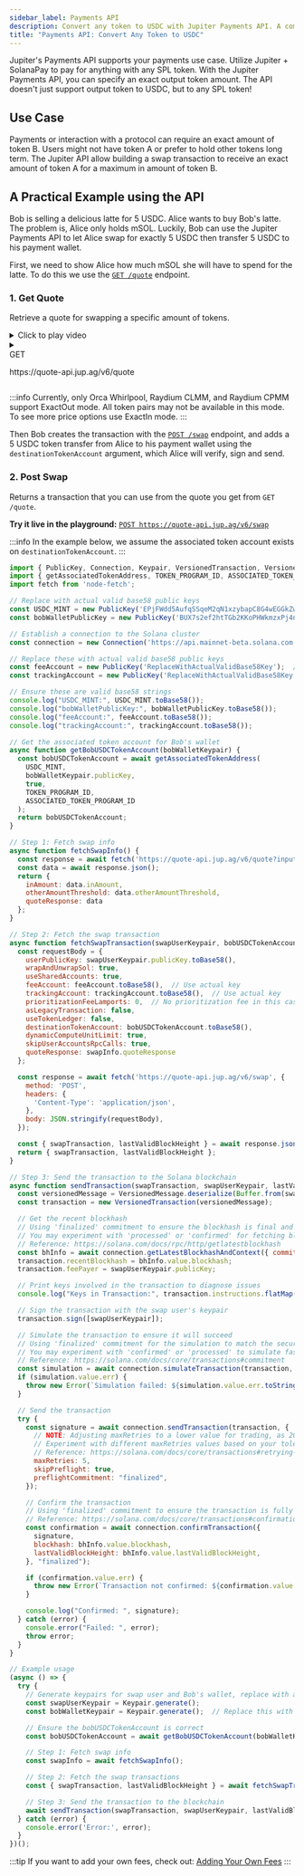 ```yaml
---
sidebar_label: Payments API
description: Convert any token to USDC with Jupiter Payments API. A comprehensive guide for seamless crypto transactions.
title: "Payments API: Convert Any Token to USDC"
---
```


<head>
    <title>Jupiter Payments API Guide: Seamless Token Conversion to USDC</title>
    <meta name="twitter:card" content="summary" />
</head>


Jupiter's Payments API supports your payments use case. Utilize Jupiter + SolanaPay to pay for anything with any SPL token. With the Jupiter Payments API, you can specify an exact output token amount. The API doesn't just support output token to USDC, but to any SPL token!

## Use Case

Payments or interaction with a protocol can require an exact amount of token B. Users might not have token A or prefer to hold other tokens long term. The Jupiter API allow building a swap transaction to receive an exact amount of token A for a maximum in amount of token B.

## A Practical Example using the API

Bob is selling a delicious latte for 5 USDC. Alice wants to buy Bob's latte. The problem is, Alice only holds mSOL. Luckily, Bob can use the Jupiter Payments API to let Alice swap for exactly 5 USDC then transfer 5 USDC to his payment wallet. 

First, we need to show Alice how much mSOL she will have to spend for the latte. To do this we use the [`GET /quote`](/api-v6/get-quote) endpoint.

### 1. Get Quote
Retrieve a quote for swapping a specific amount of tokens.

<details>
  <summary>Click to play video</summary>
  <video width="320" height="240" controls>
    <source src="/videos/payments-api.mp4" type="video/mp4" />
    Your browser does not support the video tag.
  </video>
</details>

<details>
  <summary>
    <div>
      <div className="api-method-box get">GET</div>
      <p className="api-method-path">https://quote-api.jup.ag/v6/quote</p>
    </div>
  </summary>

```shell
curl -s 'https://quote-api.jup.ag/v6/quote?inputMint=mSoLzYCxHdYgdzU16g5QSh3i5K3z3KZK7ytfqcJm7So&outputMint=EPjFWdd5AufqSSqeM2qN1xzybapC8G4wEGGkZwyTDt1v&amount=5000000&swapMode=ExactOut&slippageBps=50' | jq '.inAmount, .otherAmountThreshold'
```

**Parameters:**
- `inputMint`: The mint address of the input token (required).
- `outputMint`: The mint address of the output token (required).
- `amount`: The amount to swap, factoring in the token decimals (required).
- `slippageBps`: Slippage tolerance in basis points (default 50 unless `autoSlippage` is set to true).
- `swapMode`: Can be `ExactIn` or `ExactOut` (default `ExactIn`).
- `dexes`: List of DEXes to include (optional).
- `excludeDexes`: List of DEXes to exclude (optional).
- `restrictIntermediateTokens`: Restrict to a top token set for stable liquidity (optional).
- `onlyDirectRoutes`: Limit to single hop routes only (optional, default false).
- `asLegacyTransaction`: Use legacy transactions (optional, default false).
- `platformFeeBps`: Fee to charge in BPS (optional).
- `maxAccounts`: Max accounts to be used for the quote (optional).
- `autoSlippage`: Enable smart slippage (optional, default false).
- `maxAutoSlippageBps`: Max slippage BPS for smart slippage (optional).
- `autoSlippageCollisionUsdValue`: Custom USD value for calculating slippage impact (optional).

**Response**:

<details>
    <summary>
      <span style={{color: '#018847'}}>&bull; </span>
      <span style={{fontSize: '14px'}}>
      <b style={{color: '#018847', marginRight: '36px'}}>200: OK</b>
        Success Response
      </span>
    </summary>

```json
{
    "inputMint": "mSoLzYCxHdYgdzU16g5QSh3i5K3z3KZK7ytfqcJm7So",
    "inAmount": "23698263",
    "outputMint": "EPjFWdd5AufqSSqeM2qN1xzybapC8G4wEGGkZwyTDt1v",
    "outAmount": "5000000",
    "otherAmountThreshold": "23816755",
    "swapMode": "ExactOut",
    "slippageBps": 50,
    "platformFee": null,
    "priceImpactPct": "0",
    "routePlan": [
        {
            "swapInfo": {
                "ammKey": "8EzbUfvcRT1Q6RL462ekGkgqbxsPmwC5FMLQZhSPMjJ3",
                "label": "Raydium CLMM",
                "inputMint": "mSoLzYCxHdYgdzU16g5QSh3i5K3z3KZK7ytfqcJm7So",
                "outputMint": "So11111111111111111111111111111111111111112",
                "inAmount": "23698263",
                "outAmount": "28158132",
                "feeAmount": "1992",
                "feeMint": "mSoLzYCxHdYgdzU16g5QSh3i5K3z3KZK7ytfqcJm7So"
            },
            "percent": 100
        },
        {
            "swapInfo": {
                "ammKey": "CSP4RmB6kBHkKGkyTnzt9zYYXDA8SbZ5Do5WfZcjqjE4",
                "label": "Whirlpool",
                "inputMint": "So11111111111111111111111111111111111111112",
                "outputMint": "hntyVP6YFm1Hg25TN9WGLqM12b8TQmcknKrdu1oxWux",
                "inAmount": "28158132",
                "outAmount": "100994175",
                "feeAmount": "1",
                "feeMint": "So11111111111111111111111111111111111111112"
            },
            "percent": 100
        },
        {
            "swapInfo": {
                "ammKey": "5LnAsMfjG32kdUauAzEuzANT6YmM3TSRpL1rWsCUDKus",
                "label": "Whirlpool",
                "inputMint": "hntyVP6YFm1Hg25TN9WGLqM12b8TQmcknKrdu1oxWux",
                "outputMint": "EPjFWdd5AufqSSqeM2qN1xzybapC8G4wEGGkZwyTDt1v",
                "inAmount": "100994175",
                "outAmount": "5000000",
                "feeAmount": "131292",
                "feeMint": "hntyVP6YFm1Hg25TN9WGLqM12b8TQmcknKrdu1oxWux"
            },
            "percent": 100
        }
    ],
    "contextSlot": 267155237,
    "timeTaken": 0.010184745
}
```
</details>

<details>
  <summary><span>&bull; </span><b style={{marginRight: '36px'}}>default</b> <span style={{fontSize: '14px'}}>Error Response</span></summary>

```json
{
    "errorCode": "string",
    "error": "string"
}
```
</details>
</details>

:::info
Currently, only Orca Whirlpool, Raydium CLMM, and Raydium CPMM support ExactOut mode. All token pairs may not be available in this mode. To see more price options use ExactIn mode.
:::

Then Bob creates the transaction with the [`POST /swap`](/api-v6/post-swap) endpoint, and adds a 5 USDC token transfer from Alice to his payment wallet using the `destinationTokenAccount` argument, which Alice will verify, sign and send.

### 2. Post Swap
Returns a transaction that you can use from the quote you get from `GET /quote`.

**Try it live in the playground:**
[`POST https://quote-api.jup.ag/v6/swap`](/api-v6/post-swap)

:::info
In the example below, we assume the associated token account exists on `destinationTokenAccount`.
:::

```js
import { PublicKey, Connection, Keypair, VersionedTransaction, VersionedMessage, TransactionMessage } from '@solana/web3.js';
import { getAssociatedTokenAddress, TOKEN_PROGRAM_ID, ASSOCIATED_TOKEN_PROGRAM_ID } from '@solana/spl-token';
import fetch from 'node-fetch';

// Replace with actual valid base58 public keys
const USDC_MINT = new PublicKey('EPjFWdd5AufqSSqeM2qN1xzybapC8G4wEGGkZwyTDt1v');  // USDC mint address
const bobWalletPublicKey = new PublicKey('BUX7s2ef2htTGb2KKoPHWkmzxPj4nTWMWRgs5CSbQxf9');  // Bob's wallet address

// Establish a connection to the Solana cluster
const connection = new Connection('https://api.mainnet-beta.solana.com');

// Replace these with actual valid base58 public keys
const feeAccount = new PublicKey('ReplaceWithActualValidBase58Key');  // Replace with actual fee account public key
const trackingAccount = new PublicKey('ReplaceWithActualValidBase58Key');  // Replace with actual tracking account public key

// Ensure these are valid base58 strings
console.log("USDC_MINT:", USDC_MINT.toBase58());
console.log("bobWalletPublicKey:", bobWalletPublicKey.toBase58());
console.log("feeAccount:", feeAccount.toBase58());
console.log("trackingAccount:", trackingAccount.toBase58());

// Get the associated token account for Bob's wallet
async function getBobUSDCTokenAccount(bobWalletKeypair) {
  const bobUSDCTokenAccount = await getAssociatedTokenAddress(
    USDC_MINT,
    bobWalletKeypair.publicKey,
    true,
    TOKEN_PROGRAM_ID,
    ASSOCIATED_TOKEN_PROGRAM_ID
  );
  return bobUSDCTokenAccount;
}

// Step 1: Fetch swap info
async function fetchSwapInfo() {
  const response = await fetch('https://quote-api.jup.ag/v6/quote?inputMint=mSoLzYCxHdYgdzU16g5QSh3i5K3z3KZK7ytfqcJm7So&outputMint=EPjFWdd5AufqSSqeM2qN1xzybapC8G4wEGGkZwyTDt1v&amount=5000000&swapMode=ExactOut&slippageBps=50');
  const data = await response.json();
  return {
    inAmount: data.inAmount,
    otherAmountThreshold: data.otherAmountThreshold,
    quoteResponse: data
  };
}

// Step 2: Fetch the swap transaction
async function fetchSwapTransaction(swapUserKeypair, bobUSDCTokenAccount, swapInfo) {
  const requestBody = {
    userPublicKey: swapUserKeypair.publicKey.toBase58(),
    wrapAndUnwrapSol: true,
    useSharedAccounts: true,
    feeAccount: feeAccount.toBase58(),  // Use actual key
    trackingAccount: trackingAccount.toBase58(),  // Use actual key
    prioritizationFeeLamports: 0,  // No prioritization fee in this case
    asLegacyTransaction: false,
    useTokenLedger: false,
    destinationTokenAccount: bobUSDCTokenAccount.toBase58(),
    dynamicComputeUnitLimit: true,
    skipUserAccountsRpcCalls: true,
    quoteResponse: swapInfo.quoteResponse
  };

  const response = await fetch('https://quote-api.jup.ag/v6/swap', {
    method: 'POST',
    headers: {
      'Content-Type': 'application/json',
    },
    body: JSON.stringify(requestBody),
  });

  const { swapTransaction, lastValidBlockHeight } = await response.json();
  return { swapTransaction, lastValidBlockHeight };
}

// Step 3: Send the transaction to the Solana blockchain
async function sendTransaction(swapTransaction, swapUserKeypair, lastValidBlockHeight) {
  const versionedMessage = VersionedMessage.deserialize(Buffer.from(swapTransaction, 'base64'));
  const transaction = new VersionedTransaction(versionedMessage);

  // Get the recent blockhash
  // Using 'finalized' commitment to ensure the blockhash is final and secure
  // You may experiment with 'processed' or 'confirmed' for fetching blockhash to increase speed
  // Reference: https://solana.com/docs/rpc/http/getlatestblockhash
  const bhInfo = await connection.getLatestBlockhashAndContext({ commitment: "finalized" });
  transaction.recentBlockhash = bhInfo.value.blockhash;
  transaction.feePayer = swapUserKeypair.publicKey;

  // Print keys involved in the transaction to diagnose issues
  console.log("Keys in Transaction:", transaction.instructions.flatMap(instr => instr.keys.map(k => k.pubkey.toBase58())));

  // Sign the transaction with the swap user's keypair
  transaction.sign([swapUserKeypair]);

  // Simulate the transaction to ensure it will succeed
  // Using 'finalized' commitment for the simulation to match the security level of the actual send
  // You may experiment with 'confirmed' or 'processed' to simulate faster, but keep in mind the risks
  // Reference: https://solana.com/docs/core/transactions#commitment
  const simulation = await connection.simulateTransaction(transaction, { commitment: "finalized" });
  if (simulation.value.err) {
    throw new Error(`Simulation failed: ${simulation.value.err.toString()}`);
  }

  // Send the transaction
  try {
    const signature = await connection.sendTransaction(transaction, {
      // NOTE: Adjusting maxRetries to a lower value for trading, as 20 retries can be too much
      // Experiment with different maxRetries values based on your tolerance for slippage and speed
      // Reference: https://solana.com/docs/core/transactions#retrying-transactions
      maxRetries: 5,
      skipPreflight: true,
      preflightCommitment: "finalized",
    });

    // Confirm the transaction
    // Using 'finalized' commitment to ensure the transaction is fully confirmed
    // Reference: https://solana.com/docs/core/transactions#confirmation
    const confirmation = await connection.confirmTransaction({
      signature,
      blockhash: bhInfo.value.blockhash,
      lastValidBlockHeight: bhInfo.value.lastValidBlockHeight,
    }, "finalized");

    if (confirmation.value.err) {
      throw new Error(`Transaction not confirmed: ${confirmation.value.err.toString()}`);
    }

    console.log("Confirmed: ", signature);
  } catch (error) {
    console.error("Failed: ", error);
    throw error;
  }
}

// Example usage
(async () => {
  try {
    // Generate keypairs for swap user and Bob's wallet, replace with actual keypairs for real usage
    const swapUserKeypair = Keypair.generate();
    const bobWalletKeypair = Keypair.generate();  // Replace this with Bob's actual keypair

    // Ensure the bobUSDCTokenAccount is correct
    const bobUSDCTokenAccount = await getBobUSDCTokenAccount(bobWalletKeypair);

    // Step 1: Fetch swap info
    const swapInfo = await fetchSwapInfo();

    // Step 2: Fetch the swap transactions
    const { swapTransaction, lastValidBlockHeight } = await fetchSwapTransaction(swapUserKeypair, bobUSDCTokenAccount, swapInfo);

    // Step 3: Send the transaction to the blockchain
    await sendTransaction(swapTransaction, swapUserKeypair, lastValidBlockHeight);
  } catch (error) {
    console.error('Error:', error);
  }
})();
```

:::tip
If you want to add your own fees, check out: [Adding Your Own Fees](/docs/APIs/adding-fees)
:::
